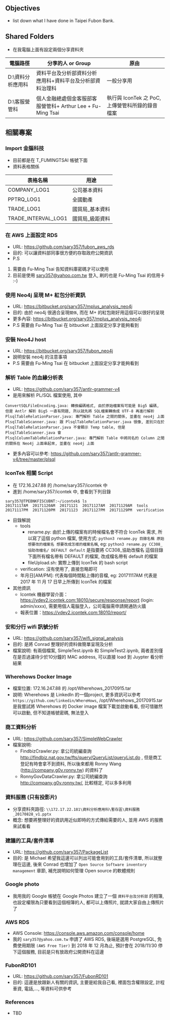 ## Objectives
- list down what I have done in Taipei Fubon Bank.

## Shared Folders
- 在我電腦上面有設定兩個分享資料夾

| 電腦路徑 | 分享的人 or Group | 原由 |
|--|--|--|
| D:\資料分析應用科 | 資料平台及分析部資料分析應用科+資料平台及分析部資料治理科 | 一般分享用 |
| D:\客服營管科 | 個人金融總處個金客服部客服營管科+ Arthur Lee + Fu-Ming Tsai | 執行與 IconTek 之 PoC, 上傳營管科所錄的錄音檔案 |

## 相關專案
### Import 金腦科技
- 目前都是在 T_FUMINGTSAI 帳號下面
- 資料表格關係

| 表格名稱 | 用途 |
|--|--|
| COMPANY_LOG1| 公司基本資料 |
| PPTRQ_LOG1 | 全國動產 |
| TRADE_LOG1 | 國貿局_基本資料 |
| TRADE_INTERVAL_LOG1| 國貿局_級距資料 |

### 在 AWS 上面設定 RDS
- URL: https://github.com/sary357/fubon_aws_rds
- 目的: 可以讓資料部同事很方便的存取政府公開資訊
- P.S 
1. 需要由 Fu-Ming Tsai 告知資料庫密碼才可以使用
2. 目前是使用 sary357@yahoo.com.tw 登入, 刷的也是 Fu-Ming Tsai 的信用卡 :-)

### 使用 Neo4j 呈現 M+ 紅包分析資訊 
- URL: https://bitbucket.org/sary357/mplus_analysis_neo4j
- 目的: 由於 neo4j 很適合呈現`關係`, 而在 M+ 的紅包剛好用這個可以很好的呈現
- 更多內容: https://bitbucket.org/sary357/mplus_analysis_neo4j
- P.S 需要由 Fu-Ming Tsai 在 bitbucket 上面設定分享才能夠看到

### 安裝 Neo4J host
- URL: https://bitbucket.org/sary357/fubon_neo4j
- 說明安裝 neo4j 的注意事項
- P.S 需要由 Fu-Ming Tsai 在 bitbucket 上面設定分享才能夠看到

### 解析 Table 的血緣分析表
- URL: https://github.com/sary357/antlr-grammer-v4
- 是用來解析 PL/SQL 檔案使用, 其中
```
ConvertSQLFileEncoding.java: 轉換編碼格式, 由於原始檔案有可能是 Big5 編碼, 但是 Antlr 解析 Big5 一直有問題, 所以就先將 SQL檔案轉換成 UTF-8 再進行解析
PlsqlTableRelationParser.java: 專門解析 Table 之間的關係, 並畫在 neo4j 上面
PlsqlTableScanner.java: 跟 PlsqlTableRelationParser.java 很像, 差別只在於 PlsqlTableRelationParser.java 不會顯示 Temp table, 但是 PlsqlTableScanner.java 會
PlsqlColumnTableRelationParser.java: 專門解析 Table 中將同名的 Column 之間的關係在 Neo4j 上面串起來, 並畫在 neo4j 上面

```
- 更多內容可以參考: https://github.com/sary357/antlr-grammer-v4/tree/master/plsql

### IconTek 相關 Script
- 在 172.16.247.88 的 /home/sary357/icontek 中
- 進到 /home/sary357/icontek 中, 會看到下列目錄

```
sary357@TPEBNKFISCUBNT:~/icontek$ ls
20171117AM  20171120AM  20171121  20171127AM  20171129AM  tools
20171117PM  20171120PM  20171123  20171127PM  20171129PM  verification

```
- 目錄解說
  - tools
    - rename.py: 由於上傳的檔案有的時候檔名會不符合 IconTek 需求, 所以寫了這個 python 檔案, 使用方式: `python3 rename.py 目錄名稱 原始想要改的檔案名 想要改成怎樣的檔案名稱`, eg:  `python3 rename.py CC308_協助改檔名/ DEFAULT default` 是指要將 CC308_協助改檔名 這個目錄下面所有檔名帶有 DEFAULT 的檔案, 改成檔名帶有 default 的檔案
    - fileUpload.sh: 實際上傳到 IconTek 的 bash script
  - verification: 沒有使用了, 直接忽略即可
  - 年月日[AM/PM]: 代表每個時間點上傳的音檔, eg: 20171117AM 代表是 2017 年 11 月 17 日早上所傳到 IconTek 的檔案
- 其他資訊
  - Icontek 機器學習介面：https://vdev2.icontek.com:18010/secure/response/report   (login:  admin/xxxx), 需要用個人電腦登入，公司電腦需申請開通防火牆
  - 報表位置：https://vdev2.icontek.com:18010/report/

### 安和分行 wifi 訊號分析 
- URL: https://github.com/sary357/wifi_signal_analysis
- 目的: 是將 Conrad 整理好的資料做簡單呈現及分析
- 檔案說明: 有兩個檔案, SimpleTest.ipynb 和 SimpleTest2.ipynb, 兩者差別僅在是否過濾待少於10分鐘的 MAC address, 可以直接 load 到 Juypter 看分析結果

### Wherehows Docker Image
- 檔案位置: 172.16.247.88 的 /opt/Wherehows_20170915.tar
- 說明: Wherehows 是 LinkedIn 的一個project, 更多資訊可以參考 `https://github.com/linkedin/WhereHows`, /opt/Wherehows_20170915.tar 是我嘗試將 Wherehows 的 Docker image 檔案下載並啟動看看, 但可惜雖然可以啟動, 但不知道帳號密碼, 無法登入

### 商工資料分析
- URL: https://github.com/sary357/SimpleWebCrawler
- 檔案說明:
  - FindbizCrawler.py: 拿公司統編查詢 http://findbiz.nat.gov.tw/fts/query/QueryList/queryList.do , 但是商工登記有時會拿不到資料,  所以後來都用 Ronny Wang (http://company.g0v.ronny.tw) 的資料了
  - RonnyGovDataCrawler.py: 拿公司統編查詢 http://company.g0v.ronny.tw/, 比較穩定, 可以多多利用

### 資料服務 (只有投影片)
- 分享資料夾路徑: `\\172.17.22.181\資料分析應用科\暫存區\資料服務_20170828_v1.pptx`
- 概念: 想要將整理好的資訊用近似即時的方式傳給需要的人, 並用 AWS 的服務來試看看

### 建議的工具/套件清單
- URL: https://github.com/sary357/PackageList
- 目的: 是 Michael 希望我這邊可以列出可能會用到的工具/套件清單, 所以就整理在這邊, 後來 Conrad 也增加了 `Open Source Software inventory management` 章節, 補充說明如何管理 Open source 的軟體規則

### Google photo
- 我用我的 Google 帳號在 Google Photos 建立了一個 `資料平台及分析部` 的相簿, 也設定權限為只要看到這個相簿的人, 都可以上傳照片, 就請大家自由上傳照片了

### AWS RDS
- AWS Console: https://console.aws.amazon.com/console/home
- 我的 `sary357@yahoo.com.tw` 申請了 AWS RDS, 後端是選用 PostgreSQL, 免費使用期限 `(AWS Free Tier)` 到 2018 年 12 月為止, 預計會在 2018/11/30 停下這個服務, 目前是只有放政府公開資料在這邊

### FubonRD101
- URL: https://github.com/sary357/FubonRD101
- 目的: 這邊是放跟新人有關的資訊, 主要是給我自己看, 裡面包含權限設定, 計程車資, 電話,..., 等資料可供參考

### References
- TBD 



